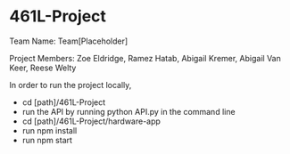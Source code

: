 ﻿# 461L-Project
Team Name: Team[Placeholder]

Project Members: Zoe Eldridge, Ramez Hatab, Abigail Kremer, Abigail Van Keer, Reese Welty

In order to run the project locally,

- cd [path]/461L-Project
- run the API by running python API.py in the command line
- cd [path]/461L-Project/hardware-app
- run npm install
- run npm start


